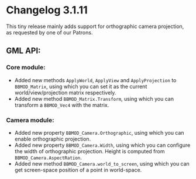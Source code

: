 # Changelog 3.1.11
This tiny release mainly adds support for orthographic camera projection, as requested by one of our Patrons.

## GML API:
### Core module:
* Added new methods `ApplyWorld`, `ApplyView` and `ApplyProjection` to `BBMOD_Matrix`, using which you can set it as the current world/view/projection matrix respectively.
* Added new method `BBMOD_Matrix.Transform`, using which you can transform a `BBMOD_Vec4` with the matrix.

### Camera module:
* Added new property `BBMOD_Camera.Orthographic`, using which you can enable orthographic projection.
* Added new property `BBMOD_Camera.Width`, using which you can configure the width of orthographic projection. Height is computed from `BBMOD_Camera.AspectRation`.
* Added new method `BBMOD_Camera.world_to_screen`, using which you can get screen-space position of a point in world-space.
